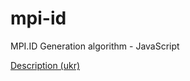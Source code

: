 # mpi-id
MPI.ID Generation algorithm - JavaScript

[Description (ukr)](https://drive.google.com/file/d/0B92i5IyVE2KpbDRtX3laZXFkb00/view?usp=sharing)
